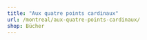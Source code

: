 ```yaml
---
title: "Aux quatre points cardinaux"
url: /montreal/aux-quatre-points-cardinaux/
shop: Bücher
---
```

